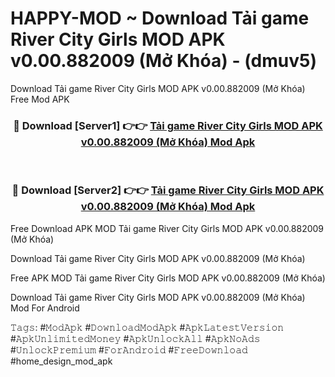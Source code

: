 # HAPPY-MOD ~ Download Tải game River City Girls MOD APK v0.00.882009 (Mở Khóa) - (dmuv5)
Download Tải game River City Girls MOD APK v0.00.882009 (Mở Khóa) Free Mod APK

<div align="center">
<h3>🔴 Download [Server1] 👉👉 <a href="https://apk-comot.site?title=Tải_game_River_City_Girls_MOD_APK_v0.00.882009_(Mở_Khóa)">Tải game River City Girls MOD APK v0.00.882009 (Mở Khóa) Mod Apk</a></h3><br>

<h3>🔴 Download [Server2] 👉👉 <a href="https://apk-comot.site?title=Tải_game_River_City_Girls_MOD_APK_v0.00.882009_(Mở_Khóa)">Tải game River City Girls MOD APK v0.00.882009 (Mở Khóa) Mod Apk</a></h3>
</div>


Free Download APK MOD Tải game River City Girls MOD APK v0.00.882009 (Mở Khóa)

Download Tải game River City Girls MOD APK v0.00.882009 (Mở Khóa) 

Free APK MOD Tải game River City Girls MOD APK v0.00.882009 (Mở Khóa) 

Download Tải game River City Girls MOD APK v0.00.882009 (Mở Khóa) Mod For Android

𝚃𝚊𝚐𝚜: #𝙼𝚘𝚍𝙰𝚙𝚔 #𝙳𝚘𝚠𝚗𝚕𝚘𝚊𝚍𝙼𝚘𝚍𝙰𝚙𝚔 #𝙰𝚙𝚔𝙻𝚊𝚝𝚎𝚜𝚝𝚅𝚎𝚛𝚜𝚒𝚘𝚗 #𝙰𝚙𝚔𝚄𝚗𝚕𝚒𝚖𝚒𝚝𝚎𝚍𝙼𝚘𝚗𝚎𝚢 #𝙰𝚙𝚔𝚄𝚗𝚕𝚘𝚌𝚔𝙰𝚕𝚕 #𝙰𝚙𝚔𝙽𝚘𝙰𝚍𝚜 #𝚄𝚗𝚕𝚘𝚌𝚔𝙿𝚛𝚎𝚖𝚒𝚞𝚖 #𝙵𝚘𝚛𝙰𝚗𝚍𝚛𝚘𝚒𝚍 #𝙵𝚛𝚎𝚎𝙳𝚘𝚠𝚗𝚕𝚘𝚊𝚍 #home_design_mod_apk